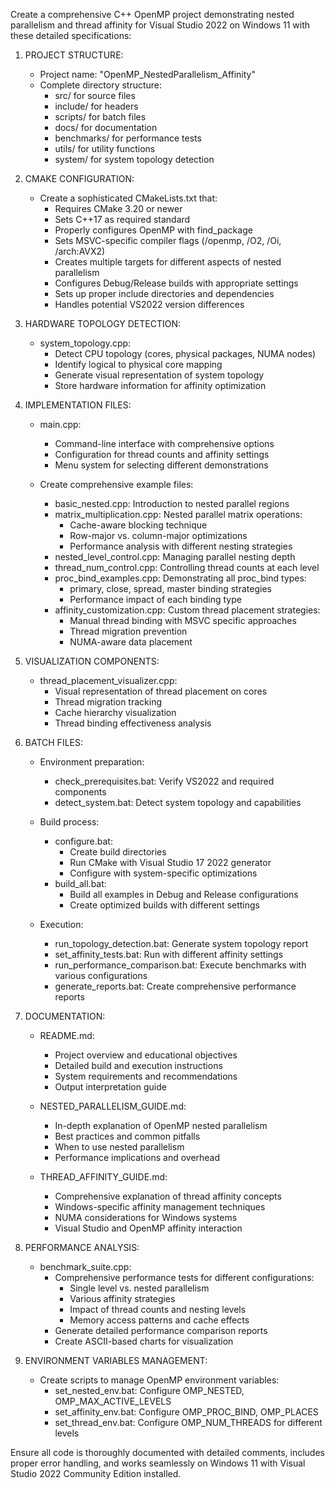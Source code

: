 Create a comprehensive C++ OpenMP project demonstrating nested parallelism and thread affinity for Visual Studio 2022 on Windows 11 with these detailed specifications:

1. PROJECT STRUCTURE:
   
   - Project name: "OpenMP_NestedParallelism_Affinity"
   - Complete directory structure:
     - src/ for source files
     - include/ for headers
     - scripts/ for batch files
     - docs/ for documentation
     - benchmarks/ for performance tests
     - utils/ for utility functions
     - system/ for system topology detection

2. CMAKE CONFIGURATION:
   
   - Create a sophisticated CMakeLists.txt that:
     - Requires CMake 3.20 or newer
     - Sets C++17 as required standard
     - Properly configures OpenMP with find_package
     - Sets MSVC-specific compiler flags (/openmp, /O2, /Oi, /arch:AVX2)
     - Creates multiple targets for different aspects of nested parallelism
     - Configures Debug/Release builds with appropriate settings
     - Sets up proper include directories and dependencies
     - Handles potential VS2022 version differences

3. HARDWARE TOPOLOGY DETECTION:
   
   - system_topology.cpp:
     - Detect CPU topology (cores, physical packages, NUMA nodes)
     - Identify logical to physical core mapping
     - Generate visual representation of system topology
     - Store hardware information for affinity optimization

4. IMPLEMENTATION FILES:
   
   - main.cpp:
     
     - Command-line interface with comprehensive options
     - Configuration for thread counts and affinity settings
     - Menu system for selecting different demonstrations
   
   - Create comprehensive example files:
     
     - basic_nested.cpp: Introduction to nested parallel regions
     - matrix_multiplication.cpp: Nested parallel matrix operations:
       * Cache-aware blocking technique
       * Row-major vs. column-major optimizations
       * Performance analysis with different nesting strategies
     - nested_level_control.cpp: Managing parallel nesting depth
     - thread_num_control.cpp: Controlling thread counts at each level
     - proc_bind_examples.cpp: Demonstrating all proc_bind types:
       * primary, close, spread, master binding strategies
       * Performance impact of each binding type
     - affinity_customization.cpp: Custom thread placement strategies:
       * Manual thread binding with MSVC specific approaches
       * Thread migration prevention
       * NUMA-aware data placement

5. VISUALIZATION COMPONENTS:
   
   - thread_placement_visualizer.cpp:
     - Visual representation of thread placement on cores
     - Thread migration tracking
     - Cache hierarchy visualization
     - Thread binding effectiveness analysis

6. BATCH FILES:
   
   - Environment preparation:
     
     - check_prerequisites.bat: Verify VS2022 and required components
     - detect_system.bat: Detect system topology and capabilities
   
   - Build process:
     
     - configure.bat:
       * Create build directories
       * Run CMake with Visual Studio 17 2022 generator
       * Configure with system-specific optimizations
     - build_all.bat:
       * Build all examples in Debug and Release configurations
       * Create optimized builds with different settings
   
   - Execution:
     
     - run_topology_detection.bat: Generate system topology report
     - set_affinity_tests.bat: Run with different affinity settings
     - run_performance_comparison.bat: Execute benchmarks with various configurations
     - generate_reports.bat: Create comprehensive performance reports

7. DOCUMENTATION:
   
   - README.md:
     
     - Project overview and educational objectives
     - Detailed build and execution instructions
     - System requirements and recommendations
     - Output interpretation guide
   
   - NESTED_PARALLELISM_GUIDE.md:
     
     - In-depth explanation of OpenMP nested parallelism
     - Best practices and common pitfalls
     - When to use nested parallelism
     - Performance implications and overhead
   
   - THREAD_AFFINITY_GUIDE.md:
     
     - Comprehensive explanation of thread affinity concepts
     - Windows-specific affinity management techniques
     - NUMA considerations for Windows systems
     - Visual Studio and OpenMP affinity interaction

8. PERFORMANCE ANALYSIS:
   
   - benchmark_suite.cpp:
     - Comprehensive performance tests for different configurations:
       * Single level vs. nested parallelism
       * Various affinity strategies
       * Impact of thread counts and nesting levels
       * Memory access patterns and cache effects
     - Generate detailed performance comparison reports
     - Create ASCII-based charts for visualization

9. ENVIRONMENT VARIABLES MANAGEMENT:
   
   - Create scripts to manage OpenMP environment variables:
     - set_nested_env.bat: Configure OMP_NESTED, OMP_MAX_ACTIVE_LEVELS
     - set_affinity_env.bat: Configure OMP_PROC_BIND, OMP_PLACES
     - set_thread_env.bat: Configure OMP_NUM_THREADS for different levels

Ensure all code is thoroughly documented with detailed comments, includes proper error handling, and works seamlessly on Windows 11 with Visual Studio 2022 Community Edition installed.
